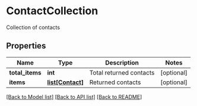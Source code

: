 # ContactCollection

Collection of contacts
## Properties
Name | Type | Description | Notes
------------ | ------------- | ------------- | -------------
**total_items** | **int** | Total returned contacts | [optional] 
**items** | [**list[Contact]**](Contact.md) | Returned contacts | [optional] 

[[Back to Model list]](../README.md#documentation-for-models) [[Back to API list]](../README.md#documentation-for-api-endpoints) [[Back to README]](../README.md)



